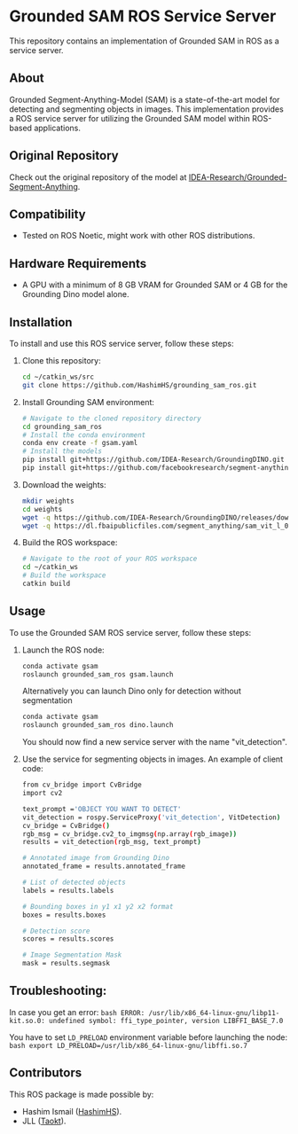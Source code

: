 # Grounded SAM ROS Service Server

This repository contains an implementation of Grounded SAM in ROS as a service server.

## About
Grounded Segment-Anything-Model (SAM) is a state-of-the-art model for detecting and segmenting objects in images. This implementation provides a ROS service server for utilizing the Grounded SAM model within ROS-based applications.

## Original Repository
Check out the original repository of the model at [IDEA-Research/Grounded-Segment-Anything](https://github.com/IDEA-Research/Grounded-Segment-Anything).

## Compatibility
- Tested on ROS Noetic, might work with other ROS distributions.

## Hardware Requirements
- A GPU with a minimum of 8 GB VRAM for Grounded SAM or 4 GB for the Grounding Dino model alone.

## Installation
To install and use this ROS service server, follow these steps:

1. Clone this repository:
    ```bash
    cd ~/catkin_ws/src
    git clone https://github.com/HashimHS/grounding_sam_ros.git
    ```

2. Install Grounding SAM environment:
    ```bash
    # Navigate to the cloned repository directory
    cd grounding_sam_ros
    # Install the conda environment
    conda env create -f gsam.yaml
    # Install the models
    pip install git+https://github.com/IDEA-Research/GroundingDINO.git
    pip install git+https://github.com/facebookresearch/segment-anything.git
    ```

3. Download the weights:
    ```bash
    mkdir weights
    cd weights
    wget -q https://github.com/IDEA-Research/GroundingDINO/releases/download/v0.1.0-alpha/groundingdino_swint_ogc.pth
    wget -q https://dl.fbaipublicfiles.com/segment_anything/sam_vit_l_0b3195.pth
    ```

4. Build the ROS workspace:
    ```bash
    # Navigate to the root of your ROS workspace
    cd ~/catkin_ws
    # Build the workspace
    catkin build
    ```

## Usage
To use the Grounded SAM ROS service server, follow these steps:

1. Launch the ROS node:
    ```bash
    conda activate gsam
    roslaunch grounded_sam_ros gsam.launch
    ```
    Alternatively you can launch Dino only for detection without segmentation
    ```bash
    conda activate gsam
    roslaunch grounded_sam_ros dino.launch
    ```
    You should now find a new service server with the name "vit_detection".

2. Use the service for segmenting objects in images. An example of client code:
    ```bash
    from cv_bridge import CvBridge
    import cv2

    text_prompt ='OBJECT YOU WANT TO DETECT'
    vit_detection = rospy.ServiceProxy('vit_detection', VitDetection)
    cv_bridge = CvBridge()
    rgb_msg = cv_bridge.cv2_to_imgmsg(np.array(rgb_image))
    results = vit_detection(rgb_msg, text_prompt)

    # Annotated image from Grounding Dino
    annotated_frame = results.annotated_frame
    
    # List of detected objects
    labels = results.labels

    # Bounding boxes in y1 x1 y2 x2 format
    boxes = results.boxes

    # Detection score
    scores = results.scores

    # Image Segmentation Mask
    mask = results.segmask
    ```
## Troubleshooting:
In case you get an error:
    ```bash
    ERROR: /usr/lib/x86_64-linux-gnu/libp11-kit.so.0: undefined symbol: ffi_type_pointer, version LIBFFI_BASE_7.0
    ```
    
You have to set `LD_PRELOAD` environment variable before launching the node:
    ```bash
    export LD_PRELOAD=/usr/lib/x86_64-linux-gnu/libffi.so.7
    ```
## Contributors
This ROS package is made possible by:
- Hashim Ismail ([HashimHS](https://github.com/HashimHS)).
- JLL ([Taokt](https://github.com/Taokt)).
